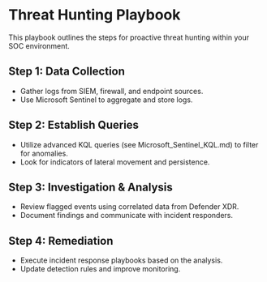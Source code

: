 # Threat Hunting Playbook

This playbook outlines the steps for proactive threat hunting within your SOC environment.

## Step 1: Data Collection
- Gather logs from SIEM, firewall, and endpoint sources.
- Use Microsoft Sentinel to aggregate and store logs.

## Step 2: Establish Queries
- Utilize advanced KQL queries (see Microsoft_Sentinel_KQL.md) to filter for anomalies.
- Look for indicators of lateral movement and persistence.

## Step 3: Investigation & Analysis
- Review flagged events using correlated data from Defender XDR.
- Document findings and communicate with incident responders.

## Step 4: Remediation
- Execute incident response playbooks based on the analysis.
- Update detection rules and improve monitoring.

